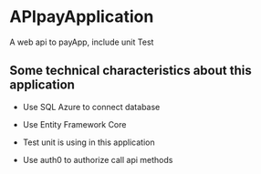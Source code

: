 # APIpayApplication
A web api to payApp, include unit Test

## Some technical characteristics about this application

- Use SQL Azure to connect database

- Use Entity Framework Core

- Test unit is using in this application

- Use auth0 to authorize call api methods
